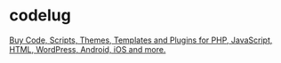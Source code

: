 # codelug
[Buy Code, Scripts, Themes, Templates and Plugins for PHP, JavaScript, HTML, WordPress, Android, iOS and more.](https://codelug.com)
